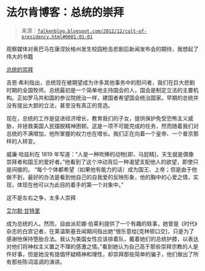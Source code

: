 <!--yml

类别：未分类

日期：2024 年 5 月 12 日 20:17:51

-->

# 法尔肯博客：总统的崇拜

> 来源：[`falkenblog.blogspot.com/2012/12/cult-of-presidency.html#0001-01-01`](http://falkenblog.blogspot.com/2012/12/cult-of-presidency.html#0001-01-01)

观察媒体对奥巴马在康涅狄格州发生校园枪击悲剧后新闻发布会的期待，我想起了伟大的书籍

[总统的崇拜](http://www.amazon.com/Cult-Presidency-Americas-Dangerous-Executive/dp/1933995157)

吉恩·希利指出，总统现在被期望成为许多其他事务中的慰问者，我们在巨大悲剧时期的全国牧师。总统最初是一个简单地主持国会的人，国会是制定立法的主要机构。正如罗马共和国的参议院统治一样，建国者希望国会统治国家。早期的总统并没有提出大胆的立法，甚至没有真正的竞选。

现在，总统的工作是促进经济增长，教育我们的子女，提供保护免受恐怖主义威胁，并拯救美国人民摆脱精神困顿。这是一项不可能完成的任务，然而随着我们对总统的不满增加，他所掌握的权力也在增长。我们正在向着一个皇帝、一个普京那样的人转变。

威廉·哈兹利在 1819 年写道：“人是一种吹捧的动物[即，马屁精]，天生就是偶像崇拜者和国王的爱好者。”他看到了这个冲动背后一种渴望支配他人的欲望，即使只是间接的。 “每个个体都希望（如果他有能力的话）成为国王、上帝；但是由于他做不到，最好的办法是看到他自己的自我爱的反映形象，他的胸中的心爱之情，实现，体现在他可以为此目的着手的第一个对象中。”

这不是左右之争，太多人崇拜

[艾尔默·甘特里](http://en.wikipedia.org/wiki/Elmer_Gantry)

成为总统的人。然而，自由派尼娜·伯莱利提供了一个有趣的轶事，她曾是《时代》杂志的白宫记者，在莱温斯基丑闻期间指出她“很乐意给[克林顿口交]，只是为了感谢他保持堕胎合法。我认为美国女性应该排着队，戴着她们的总统护膝，以表达对他们将神权主义置之不理的感激之情。”看到她认为自己高于那些崇拜宗教的人是件好事，但是她没有提倡怀疑精神和理性，却崇拜那些简单的骗子，他们做出了所有那些陈词滥调的演讲。

